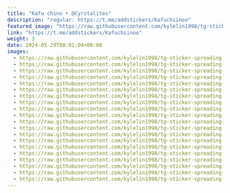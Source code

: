 ```yaml
---
title: "Kafu chino • @Cyrstalites"
description: "regular: https://t.me/addstickers/Kafuchiinoo"
featured_image: "https://raw.githubusercontent.com/kylelin1998/tg-sticker-spreading-worldwide-images/main/img/d9c6988e-7222-45ea-b468-4d84c03d233b.jpg"
link: "https://t.me/addstickers/Kafuchiinoo"
weight: 3
date: 2024-05-29T08:01:04+08:00
images:
  - https://raw.githubusercontent.com/kylelin1998/tg-sticker-spreading-worldwide-images/main/img/d9c6988e-7222-45ea-b468-4d84c03d233b.jpg
  - https://raw.githubusercontent.com/kylelin1998/tg-sticker-spreading-worldwide-images/main/img/c94a1910-9386-4389-9f0b-7999e0597095.jpg
  - https://raw.githubusercontent.com/kylelin1998/tg-sticker-spreading-worldwide-images/main/img/c036e6d3-88ca-46a6-93f1-812e37755ebe.jpg
  - https://raw.githubusercontent.com/kylelin1998/tg-sticker-spreading-worldwide-images/main/img/a8879125-48ea-4028-8b7f-d23daf26189a.jpg
  - https://raw.githubusercontent.com/kylelin1998/tg-sticker-spreading-worldwide-images/main/img/38cdb79c-da63-4db3-89ac-239008e74fbc.jpg
  - https://raw.githubusercontent.com/kylelin1998/tg-sticker-spreading-worldwide-images/main/img/9550c92a-b283-41c8-97dd-1c5019cf729a.jpg
  - https://raw.githubusercontent.com/kylelin1998/tg-sticker-spreading-worldwide-images/main/img/a59f4805-aaa3-4dd6-b09e-dbc56d42500f.jpg
  - https://raw.githubusercontent.com/kylelin1998/tg-sticker-spreading-worldwide-images/main/img/c7bf24d6-d204-45f2-ba31-87c4f277e8b5.jpg
  - https://raw.githubusercontent.com/kylelin1998/tg-sticker-spreading-worldwide-images/main/img/5c8535f3-da1e-4524-8387-e98251607643.jpg
  - https://raw.githubusercontent.com/kylelin1998/tg-sticker-spreading-worldwide-images/main/img/13b1c710-eeef-458f-b613-8b5534513602.jpg
  - https://raw.githubusercontent.com/kylelin1998/tg-sticker-spreading-worldwide-images/main/img/8d96f434-8ebb-4d1a-a135-7f1f2029832a.jpg
  - https://raw.githubusercontent.com/kylelin1998/tg-sticker-spreading-worldwide-images/main/img/b7b17b40-a4c3-480b-b822-66a52ebc4b86.jpg
  - https://raw.githubusercontent.com/kylelin1998/tg-sticker-spreading-worldwide-images/main/img/3c75091a-8530-482a-a0e5-37357a11c13c.jpg
  - https://raw.githubusercontent.com/kylelin1998/tg-sticker-spreading-worldwide-images/main/img/d5b30396-5eaf-495d-99f7-207e9f2fdf63.jpg
  - https://raw.githubusercontent.com/kylelin1998/tg-sticker-spreading-worldwide-images/main/img/40787d1e-5982-4a65-b445-5482611b0f7e.jpg
  - https://raw.githubusercontent.com/kylelin1998/tg-sticker-spreading-worldwide-images/main/img/0414440b-062a-4a4e-a6a4-a1ae640f6ccb.jpg
  - https://raw.githubusercontent.com/kylelin1998/tg-sticker-spreading-worldwide-images/main/img/a9b84a25-0ba6-4260-8f2b-21aaa1045ecb.jpg
  - https://raw.githubusercontent.com/kylelin1998/tg-sticker-spreading-worldwide-images/main/img/a2afae5e-f6fe-4890-87e4-9832fa518efd.jpg
  - https://raw.githubusercontent.com/kylelin1998/tg-sticker-spreading-worldwide-images/main/img/db805576-799d-44f1-9a91-15e889f41636.jpg
  - https://raw.githubusercontent.com/kylelin1998/tg-sticker-spreading-worldwide-images/main/img/dbce2165-77ce-4ed2-b15e-9678927d16f1.jpg
---
```

